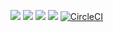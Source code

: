 [![](https://github.com/docker-hub-tm/ansible-test/workflows/yamllint/badge.svg)](https://github.com/docker-hub-tm/ansible-test/actions?query=workflow%3Ayamllint)
[![](https://github.com/docker-hub-tm/ansible-test/workflows/docker%20build/badge.svg)](https://github.com/docker-hub-tm/ansible-test/actions?query=workflow%3A%22docker+build%22)
[![](https://github.com/docker-hub-tm/ansible-test/workflows/hadolint/badge.svg)](https://github.com/docker-hub-tm/ansible-test/actions?query=workflow%3Ahadolint)
[![](https://github.com/docker-hub-tm/ansible-test/workflows/trailing%20whitespace/badge.svg)](https://github.com/docker-hub-tm/ansible-test/actions?query=workflow%3A%22trailing+whitespace%22)
[![CircleCI](https://circleci.com/gh/docker-hub-tm/ansible-test.svg?style=svg)](https://circleci.com/gh/docker-hub-tm/ansible-test)
